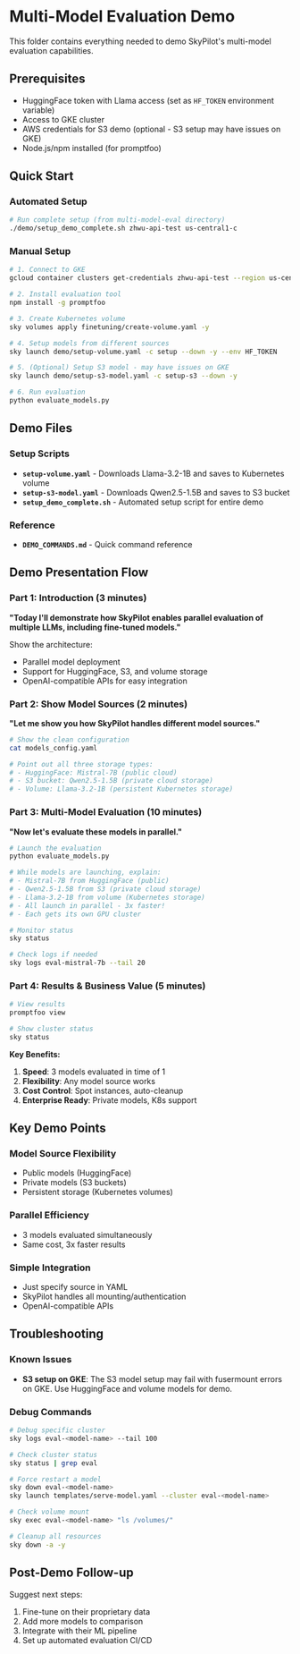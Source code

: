 # Multi-Model Evaluation Demo

This folder contains everything needed to demo SkyPilot's multi-model evaluation capabilities.

## Prerequisites
- HuggingFace token with Llama access (set as `HF_TOKEN` environment variable)
- Access to GKE cluster
- AWS credentials for S3 demo (optional - S3 setup may have issues on GKE)
- Node.js/npm installed (for promptfoo)

## Quick Start

### Automated Setup
```bash
# Run complete setup (from multi-model-eval directory)
./demo/setup_demo_complete.sh zhwu-api-test us-central1-c
```

### Manual Setup
```bash
# 1. Connect to GKE
gcloud container clusters get-credentials zhwu-api-test --region us-central1-c

# 2. Install evaluation tool
npm install -g promptfoo

# 3. Create Kubernetes volume
sky volumes apply finetuning/create-volume.yaml -y

# 4. Setup models from different sources
sky launch demo/setup-volume.yaml -c setup --down -y --env HF_TOKEN

# 5. (Optional) Setup S3 model - may have issues on GKE
sky launch demo/setup-s3-model.yaml -c setup-s3 --down -y

# 6. Run evaluation
python evaluate_models.py
```

## Demo Files

### Setup Scripts
- **`setup-volume.yaml`** - Downloads Llama-3.2-1B and saves to Kubernetes volume
- **`setup-s3-model.yaml`** - Downloads Qwen2.5-1.5B and saves to S3 bucket
- **`setup_demo_complete.sh`** - Automated setup script for entire demo

### Reference
- **`DEMO_COMMANDS.md`** - Quick command reference

## Demo Presentation Flow

### Part 1: Introduction (3 minutes)

**"Today I'll demonstrate how SkyPilot enables parallel evaluation of multiple LLMs, including fine-tuned models."**

Show the architecture:
- Parallel model deployment
- Support for HuggingFace, S3, and volume storage
- OpenAI-compatible APIs for easy integration

### Part 2: Show Model Sources (2 minutes)

**"Let me show you how SkyPilot handles different model sources."**

```bash
# Show the clean configuration
cat models_config.yaml

# Point out all three storage types:
# - HuggingFace: Mistral-7B (public cloud)
# - S3 bucket: Qwen2.5-1.5B (private cloud storage)
# - Volume: Llama-3.2-1B (persistent Kubernetes storage)
```

### Part 3: Multi-Model Evaluation (10 minutes)

**"Now let's evaluate these models in parallel."**

```bash
# Launch the evaluation
python evaluate_models.py

# While models are launching, explain:
# - Mistral-7B from HuggingFace (public)
# - Qwen2.5-1.5B from S3 (private cloud storage)
# - Llama-3.2-1B from volume (Kubernetes storage)
# - All launch in parallel - 3x faster!
# - Each gets its own GPU cluster

# Monitor status
sky status

# Check logs if needed
sky logs eval-mistral-7b --tail 20
```

### Part 4: Results & Business Value (5 minutes)

```bash
# View results
promptfoo view

# Show cluster status
sky status
```

**Key Benefits:**
1. **Speed**: 3 models evaluated in time of 1
2. **Flexibility**: Any model source works
3. **Cost Control**: Spot instances, auto-cleanup
4. **Enterprise Ready**: Private models, K8s support

## Key Demo Points

### Model Source Flexibility
- Public models (HuggingFace)
- Private models (S3 buckets)
- Persistent storage (Kubernetes volumes)

### Parallel Efficiency
- 3 models evaluated simultaneously
- Same cost, 3x faster results

### Simple Integration
- Just specify source in YAML
- SkyPilot handles all mounting/authentication
- OpenAI-compatible APIs

## Troubleshooting

### Known Issues
- **S3 setup on GKE**: The S3 model setup may fail with fusermount errors on GKE. Use HuggingFace and volume models for demo.

### Debug Commands
```bash
# Debug specific cluster
sky logs eval-<model-name> --tail 100

# Check cluster status
sky status | grep eval

# Force restart a model
sky down eval-<model-name>
sky launch templates/serve-model.yaml --cluster eval-<model-name>

# Check volume mount
sky exec eval-<model-name> "ls /volumes/"

# Cleanup all resources
sky down -a -y
```

## Post-Demo Follow-up

Suggest next steps:
1. Fine-tune on their proprietary data
2. Add more models to comparison
3. Integrate with their ML pipeline
4. Set up automated evaluation CI/CD

